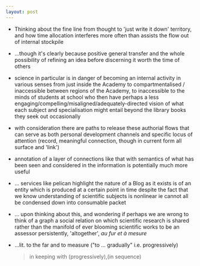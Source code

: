 ```yaml
---
layout: post
---
```

- Thinking about the fine line from thought to 'just write it down' territory, and how time allocation interferes more often than assists the flow out of internal stockpile
- ...though it's clearly because positive general transfer and the whole possibility of refining an idea before discerning it worth the time of others
- science in particular is in danger of becoming an internal activity in various senses from just inside the Academy to compartmentalised / inaccessible between regions of the Academy, to inaccessible to the minds of students at school who then have perhaps a less engaging/compelling/misaligned/adequately-directed vision of what each subject and specialisation might entail beyond the library books they seek out occasionally
- with consideration there are paths to release these authorial flows that can serve as both personal development channels and specific locus of attention (record, meaningful connection, though in current form all surface and 'link')
- annotation of a layer of connections like that with semantics of what has been seen and considered in the information is potentially much more useful
- ... services like pelican highlight the nature of a Blog as it exists is of an entity which is produced at a certain point in time despite the fact that we know understanding of scientific subjects is nonlinear ie cannot all be condensed down into consumable packet
- ... upon thinking about this, and wondering if perhaps we are wrong to think of a graph a social relation on which scientific research is shared rather than the manifold of ever blooming scientific works to be an assessor persistently, 'altogether', _au fur et à mesure_
- ...lit. to the far and to measure ("to ... gradually"  i.e. progressively)

  > in keeping with (progressively),(in sequence)